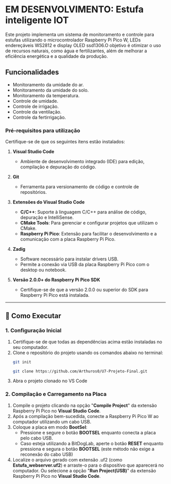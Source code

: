 # **EM DESENVOLVIMENTO: Estufa inteligente IOT**
Este projeto implementa um sistema de monitoramento e controle para estufas utilizando o microcontrolador Raspberry Pi Pico W, LEDs endereçáveis WS2812 e display OLED ssd1306.O objetivo é otimizar o uso de recursos naturais, como água e fertilizantes, além de melhorar a eficiência energética e a qualidade da produção.

## **Funcionalidades**
- Monitoramento da umidade do ar.
- Monitoramento da umidade do solo.
- Monitoramento da temperatura.
- Controle de umidade.
- Controle de irrigação.
- Controle da ventilação.
- Controle da fertirrigação.

### **Pré-requisitos para utilização**
Certifique-se de que os seguintes itens estão instalados:

1. **Visual Studio Code**  
   - Ambiente de desenvolvimento integrado (IDE) para edição, compilação e depuração do código.

2. **Git**  
   - Ferramenta para versionamento de código e controle de repositórios.  

3. **Extensões do Visual Studio Code**  
   - **C/C++**: Suporte à linguagem C/C++ para análise de código, depuração e IntelliSense.  
   - **CMake Tools**: Para gerenciar e configurar projetos que utilizam o CMake.  
   - **Raspberry Pi Pico**: Extensão para facilitar o desenvolvimento e a comunicação com a placa Raspberry Pi Pico.  

4. **Zadig**  
   - Software necessário para instalar drivers USB.  
   - Permite a conexão via USB da placa Raspberry Pi Pico com o desktop ou notebook.  

5. **Versão 2.0.0+ do Raspberry Pi Pico SDK**  
   - Certifique-se de que a versão 2.0.0 ou superior do SDK para Raspberry Pi Pico está instalada.  
---
## 🚀 Como Executar

### **1. Configuração Inicial**
1. Certifique-se de que todas as dependências acima estão instaladas no seu computador.
2. Clone o repositório do projeto usando os comandos abaixo no terminal:  
   ```bash
   git init
   ```
   ```bash
   git clone https://github.com/Arthuros0/U7-Projeto-Final.git
   ```
3. Abra o projeto clonado no VS Code

### **2. Compilação e Carregamento na Placa**
1. Compile o projeto clicando na opção "**Compile Project**" da extensão Raspberry Pi Pico no **Visual Studio Code**.
2. Após a compilação bem-sucedida, conecte a Raspberry Pi Pico W ao computador utilizando um cabo USB.
3. Coloque a placa em modo **BootSel**:
   - Pressione e segure o botão **BOOTSEL** enquanto conecta a placa pelo cabo USB.
   - Caso esteja utilizando a BitDogLab, aperte o botão **RESET** enquanto pressiona e segura o botão **BOOTSEL** (este método não exige a reconexão do cabo USB) 
4. Localize o arquivo gerado com extensão .uf2 (como **Estufa_webserver.uf2**) e arraste-o para o dispositivo que aparecerá no computador. Ou selecione a opção "**Run Project(USB)**" da extensão Raspberry Pi Pico no **Visual Studio Code**.
